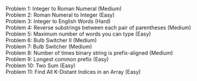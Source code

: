 Problem 1: Integer to Roman Numeral (Medium) <br />
Problem 2: Roman Numeral to Integer (Easy) <br />
Problem 3: Integer to English Words (Hard) <br />
Problem 4: Reverse substrings between each pair of parentheses (Medium) <br />
Problem 5: Maximum number of words you can type (Easy) <br />
Problem 6: Bulb Switcher II (Medium) <br />
Problem 7: Bulb Switcher (Medium) <br />
Problem 8: Number of times binary string is prefix-aligned (Medium) <br />
Problem 9: Longest common prefix (Easy) <br />
Problem 10: Two Sum (Easy) <br />
Problem 11: Find All K-Distant Indices in an Array (Easy) <br />
